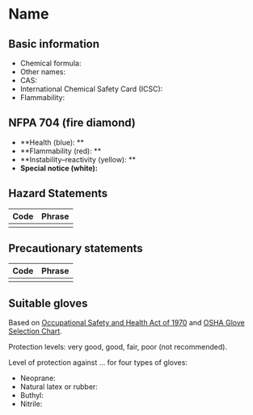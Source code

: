 # Name

## Basic information

- Chemical formula: 
- Other names: 
- CAS: 
- International Chemical Safety Card (ICSC): 
- Flammability: 

## NFPA 704 (fire diamond)

- **Health (blue): **
- **Flammability (red): **
- **Instability–reactivity (yellow): **
- **Special notice (white):**

## Hazard Statements

| Code | Phrase |
| ---- | ------ |
|      |        |

## Precautionary statements

| Code  | Phrase |
| ----- | ------ |
|       |        |

## Suitable gloves

Based on [Occupational Safety and Health Act of 1970](https://www.osha.gov/sites/default/files/publications/osha3151.pdf) and [OSHA Glove Selection Chart](https://safety.fsu.edu/safety_manual/OSHA%20Glove%20Selection%20Chart.pdf).

Protection levels: very good, good, fair, poor (not recommended).

Level of protection against ... for four types of gloves:
- Neoprane: 
- Natural latex or rubber: 
- Buthyl: 
- Nitrile: 
